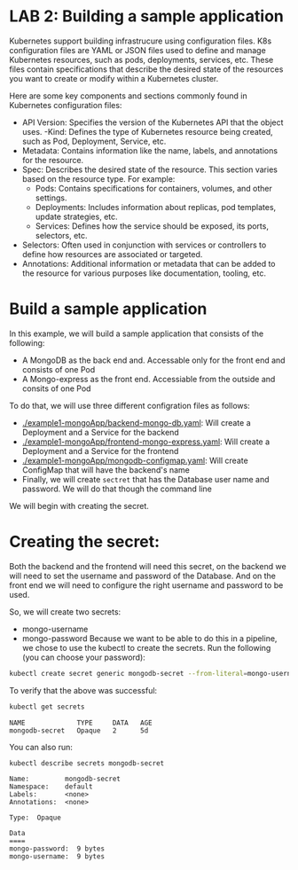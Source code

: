 # LAB 2: Building a sample application

Kubernetes support building infrastrucure using configuration files. K8s configuration files are YAML or JSON files used to define and manage Kubernetes resources, such as pods, deployments, services, etc. These files contain specifications that describe the desired state of the resources you want to create or modify within a Kubernetes cluster.

Here are some key components and sections commonly found in Kubernetes configuration files:
- API Version: Specifies the version of the Kubernetes API that the object uses.
-Kind: Defines the type of Kubernetes resource being created, such as Pod, Deployment, Service, etc.
- Metadata: Contains information like the name, labels, and annotations for the resource.
- Spec: Describes the desired state of the resource. This section varies based on the resource type. For example:
  - Pods: Contains specifications for containers, volumes, and other settings.
  - Deployments: Includes information about replicas, pod templates, update strategies, etc.
  - Services: Defines how the service should be exposed, its ports, selectors, etc.
- Selectors: Often used in conjunction with services or controllers to define how resources are associated or targeted.
- Annotations: Additional information or metadata that can be added to the resource for various purposes like documentation, tooling, etc.

# Build a sample application
In this example, we will build a sample application that consists of the following:
- A MongoDB as the back end and. Accessable only for the front end and consists of one Pod
- A Mongo-express as the front end. Accessiable from the outside and consits of one Pod

To do that, we will use three different configration files as follows:
- [./example1-mongoApp/backend-mongo-db.yaml](./example1-mongoApp/backend-mongo-db.yaml): Will create a Deployment and a Service for the backend
- [./example1-mongoApp/frontend-mongo-express.yaml](./example1-mongoApp/frontend-mongo-express.yaml): Will create a Deployment and a Service for the frontend
- [./example1-mongoApp/mongodb-configmap.yaml](./example1-mongoApp/mongodb-configmap.yaml): Will create ConfigMap that will have the backend's name
- Finally, we will create `sectret` that has the Database user name and password. We will do that though the command line

We will begin with creating the secret.

# Creating the secret:

Both the backend and the frontend will need this secret, on the backend we will need to set the username and password of the Database. And on the front end we will need to configure the right username and password to be used.

So, we will create two secrets:
- mongo-username
- mongo-password
Because we want to be able to do this in a pipeline, we chose to use the kubectl to create the secrets. Run the following (you can choose your password):

```bash
kubectl create secret generic mongodb-secret --from-literal=mongo-username=mongouser --from-literal=mongo-password=mongopass
```
To verify that the above was successful:
```bash
kubectl get secrets
```
```
NAME             TYPE     DATA   AGE
mongodb-secret   Opaque   2      5d
```
You can also run:
```bash
kubectl describe secrets mongodb-secret
```
```
Name:         mongodb-secret
Namespace:    default
Labels:       <none>
Annotations:  <none>

Type:  Opaque

Data
====
mongo-password:  9 bytes
mongo-username:  9 bytes
```
